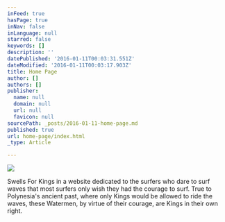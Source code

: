 ```yaml
---
inFeed: true
hasPage: true
inNav: false
inLanguage: null
starred: false
keywords: []
description: ''
datePublished: '2016-01-11T00:03:31.551Z'
dateModified: '2016-01-11T00:03:17.903Z'
title: Home Page
author: []
authors: []
publisher:
  name: null
  domain: null
  url: null
  favicon: null
sourcePath: _posts/2016-01-11-home-page.md
published: true
url: home-page/index.html
_type: Article

---
```

![](https://the-grid-user-content.s3-us-west-2.amazonaws.com/49c371ee-43f8-4b9a-adfa-7e87be3e0d2a.png)

Swells For Kings in a website dedicated to the surfers who dare to surf waves that most surfers only wish they had the courage to surf.  True to Polynesia's ancient past, where only Kings would be allowed to ride the waves, these Watermen, by virtue of their courage, are Kings in their own right.